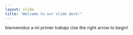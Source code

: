 ```yaml
---
layout: slide
title: "Welcome to our slide deck!"
---
```

bienvenidos a mi primer trabajo
Use the right arrow to begin!
